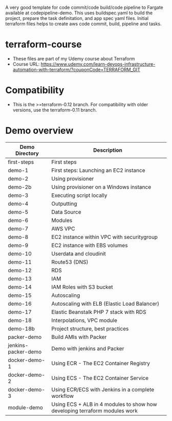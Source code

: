 A very good template for code commit/code build/code pipeline to Fargate available at codepipeline-demo. This uses buildspec.yaml to build the project, prepare the task definitation, and app spec yaml files. Initial terraform files helps to create aws code commit, build, pipeline and tasks. 

# terraform-course

* These files are part of my Udemy course about Terraform
* Course URL: https://www.udemy.com/learn-devops-infrastructure-automation-with-terraform/?couponCode=TERRAFORM_GIT

# Compatibility

* This is the >=terraform-0.12 branch. For compatibility with older versions, use the terraform-0.11 branch.

# Demo overview
Demo Directory | Description
------------ | -------------
first-steps | First steps
demo-1 | First steps: Launching an EC2 instance
demo-2 | Using provisioner
demo-2b | Using provisioner on a Windows instance
demo-3 | Executing script locally
demo-4 | Outputting
demo-5 | Data Source
demo-6 | Modules
demo-7 | AWS VPC
demo-8 | EC2 instance within VPC with securitygroup
demo-9 | EC2 instance with EBS volumes
demo-10 | Userdata and cloudinit
demo-11 | Route53 (DNS)
demo-12 | RDS
demo-13 | IAM
demo-14 | IAM Roles with S3 bucket
demo-15 | Autoscaling
demo-16 | Autoscaling with ELB (Elastic Load Balancer)
demo-17 | Elastic Beanstalk PHP 7 stack with RDS
demo-18 | Interpolations, VPC module
demo-18b | Project structure, best practices
packer-demo | Build AMIs with Packer
jenkins-packer-demo | Demo with jenkins and Packer
docker-demo-1 | Using ECR - The EC2 Container Registry
docker-demo-2 | Using ECS - The EC2 Container Service
docker-demo-3 | Using ECR/ECS with Jenkins in a complete workflow
module-demo | Using ECS + ALB in 4 modules to show how developing terraform modules work
